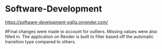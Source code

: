 # Software-Development

https://software-development-sg0g.onrender.com/

#Final changes were made to account for outliers. Missing values were also filled in. The application on Render is built to filter based off the automatic transition type compared to others. 
